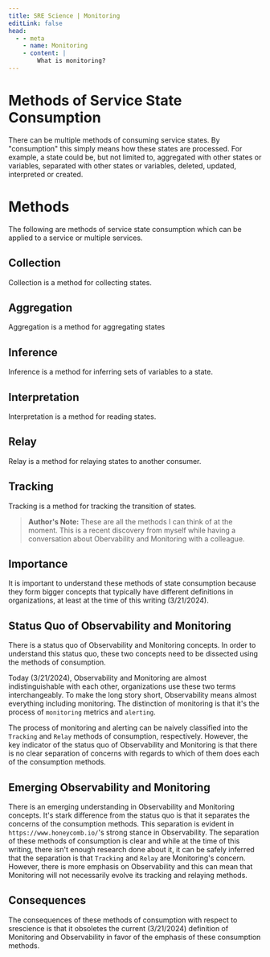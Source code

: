 ```yaml
---
title: SRE Science | Monitoring
editLink: false
head:
  - - meta
    - name: Monitoring
    - content: |
        What is monitoring?
---
```


# Methods of Service State Consumption
There can be multiple methods of consuming service states. By "consumption" this simply means how these states are processed. For example, a state could be, but not limited to, aggregated with other states or variables, separated with other states or variables, deleted, updated, interpreted or created.

# Methods
The following are methods of service state consumption which can be applied to a service or multiple services.

## Collection
Collection is a method for collecting states.

## Aggregation
Aggregation is a method for aggregating states

## Inference
Inference is a method for inferring sets of variables to a state.

## Interpretation
Interpretation is a method for reading states.

## Relay
Relay is a method for relaying states to another consumer.

## Tracking
Tracking is a method for tracking the transition of states.

> **Author's Note:** These are all the methods I can think of at the moment. This is a recent discovery from myself while having a conversation about Obervability and Monitoring with a colleague.

## Importance
It is important to understand these methods of state consumption because they form bigger concepts that typically have different definitions in organizations, at least at the time of this writing (3/21/2024).

## Status Quo of Observability and Monitoring
There is a status quo of Observability and Monitoring concepts. In order to understand this status quo, these two concepts need to be dissected using the methods of consumption. 

Today (3/21/2024), Observability and Monitoring are almost indistinguishable with each other, organizations use these two terms interchangeably. To make the long story short, Observability means almost everything including monitoring. The distinction of monitoring is that it's the process of `monitoring` metrics and `alerting`. 

The process of monitoring and alerting can be naively classified into the `Tracking` and `Relay` methods of consumption, respectively. However, the key indicator of the status quo of Observability and Monitoring is that there is no clear separation of concerns with regards to which of them does each of the consumption methods.

## Emerging Observability and Monitoring
There is an emerging understanding in Observability and Monitoring concepts. It's stark difference from the status quo is that it separates the concerns of the consumption methods. This separation is evident in `https://www.honeycomb.io/`'s strong stance in Observability. The separation of these methods of consumption is clear and while at the time of this writing, there isn't enough research done about it, it can be safely inferred that the separation is that `Tracking` and `Relay` are Monitoring's concern. However, there is more emphasis on Observability and this can mean that Monitoring will not necessarily evolve its tracking and relaying methods.


## Consequences
The consequences of these methods of consumption with respect to srescience is that it obsoletes the current (3/21/2024) definition of Monitoring and Observability in favor of the emphasis of these consumption methods.



